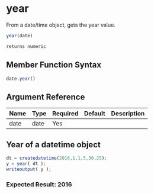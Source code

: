 # year

 From a date/time object, gets the year value.

```javascript
year(date)
```

```javascript
returns numeric
```

## Member Function Syntax

```javascript
date.year()
```

## Argument Reference

| Name | Type | Required | Default | Description |
| --- | --- | --- | --- | --- |
| date | date | Yes |  |  |

## Year of a datetime object

```javascript
dt = createdatetime(2016,1,1,5,30,25);
y = year( dt );
writeoutput( y );
```

### Expected Result: 2016
